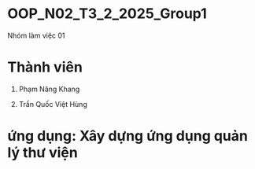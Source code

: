 # OOP_N02_T3_2_2025_Group1
Nhóm làm việc 01

# Thành viên

1. Phạm Năng Khang

2. Trần Quốc Việt Hùng


# ứng dụng: Xây dựng ứng dụng quản lý thư viện
